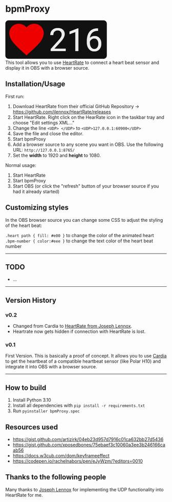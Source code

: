 # bpmProxy

![Example Screenshot of bpmProxy](assets/screenshot.png)  
This tool allows you to use [HeartRate](https://github.com/jlennox/HeartRate) to connect a heart beat sensor and display it in OBS with a browser source.

## Installation/Usage

First run:

1. Download HeartRate from their official GitHub Repository -> https://github.com/jlennox/HeartRate/releases
2. Start HeartRate. Right click on the HearRate icon in the taskbar tray and choose "Edit settings XML..."
3. Change the line `<UDP> </UDP>` to `<UDP>127.0.0.1:60900</UDP>`
4. Save the file and close the editor.
5. Start bpmProxy
6. Add a browser source to any scene you want in OBS. Use the following URL: `http://127.0.0.1:8765/`
7. Set the **width** to 1920 and **height** to 1080.

Normal usage:

1. Start HeartRate
2. Start bpmProxy
3. Start OBS (or click the "refresh" button of your browser source if you had it already started)

## Customizing styles

In the OBS browser source you can change some CSS to adjust the styling of the heart beat:

`.heart path { fill: #e00 }` to change the color of the animated heart  
`.bpm-number { color:#eee }` to change the text color of the heart beat number

---

## TODO

- ...

---

## Version History

### v0.2

- Changed from Cardia to [HeartRate from Joseph Lennox](https://github.com/jlennox/HeartRate).
- Heartrate now gets hidden if connection with HeartRate is lost.

### v0.1

First Version. This is basically a proof of concept. It allows you to use [Cardia](https://github.com/uwburn/cardia) to get the heartbeat of a compatible heartbeat sensor (like Polar H10) and integrate it into OBS with a browser source.

---

## How to build

1. Install Python 3.10
2. Install all dependencies with `pip install -r requirements.txt`
3. Run `pyinstaller bpmProxy.spec`

## Resources used

- https://gist.github.com/artizirk/04eb23d957d7916c01ca632bb27d5436
- https://gist.github.com/xposedbones/75ebaef3c10060a3ee3b246166caab56
- https://docs.w3cub.com/dom/keyframeeffect
- https://codepen.io/rachelnabors/pen/eJyWzm/?editors=0010

## Thanks to the following people

Many thanks to [Joseph Lennox](https://github.com/jlennox) for implementing the UDP functionality into HeartRate for me.
